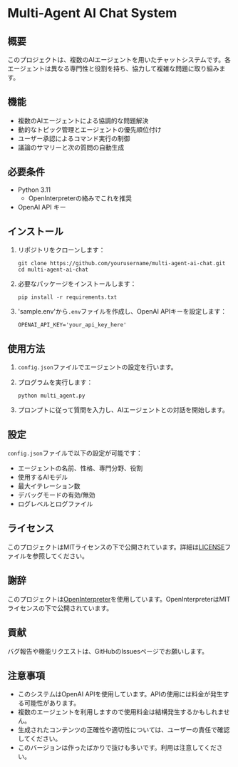 # Multi-Agent AI Chat System

## 概要
このプロジェクトは、複数のAIエージェントを用いたチャットシステムです。各エージェントは異なる専門性と役割を持ち、協力して複雑な問題に取り組みます。

## 機能
- 複数のAIエージェントによる協調的な問題解決
- 動的なトピック管理とエージェントの優先順位付け
- ユーザー承認によるコマンド実行の制御
- 議論のサマリーと次の質問の自動生成

## 必要条件
- Python 3.11
    - OpenInterpreterの絡みでこれを推奨
- OpenAI API キー

## インストール
1. リポジトリをクローンします：
   ```
   git clone https://github.com/yourusername/multi-agent-ai-chat.git
   cd multi-agent-ai-chat
   ```

2. 必要なパッケージをインストールします：
   ```
   pip install -r requirements.txt
   ```

3. 'sample.env'から`.env`ファイルを作成し、OpenAI APIキーを設定します：
   ```
   OPENAI_API_KEY='your_api_key_here'
   ```

## 使用方法
1. `config.json`ファイルでエージェントの設定を行います。

2. プログラムを実行します：
   ```
   python multi_agent.py
   ```

3. プロンプトに従って質問を入力し、AIエージェントとの対話を開始します。

## 設定
`config.json`ファイルで以下の設定が可能です：
- エージェントの名前、性格、専門分野、役割
- 使用するAIモデル
- 最大イテレーション数
- デバッグモードの有効/無効
- ログレベルとログファイル

## ライセンス
このプロジェクトはMITライセンスの下で公開されています。詳細は[LICENSE](LICENSE)ファイルを参照してください。

## 謝辞
このプロジェクトは[OpenInterpreter](https://github.com/KillianLucas/open-interpreter)を使用しています。OpenInterpreterはMITライセンスの下で公開されています。

## 貢献
バグ報告や機能リクエストは、GitHubのIssuesページでお願いします。

## 注意事項
- このシステムはOpenAI APIを使用しています。APIの使用には料金が発生する可能性があります。
- 複数のエージェントを利用しますので使用料金は結構発生するかもしれません。
- 生成されたコンテンツの正確性や適切性については、ユーザーの責任で確認してください。
- このバージョンは作ったばかりで抜けも多いです。利用は注意してください。
